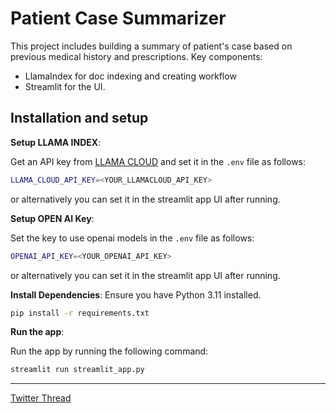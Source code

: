 # Patient Case Summarizer

This project includes building a summary of patient's case based on previous medical history and prescriptions.
Key components:
- LlamaIndex for doc indexing and creating workflow 
- Streamlit for the UI.

## Installation and setup

**Setup LLAMA INDEX**:

Get an API key from [LLAMA CLOUD](https://cloud.llamaindex.ai/login) and set it in the `.env` file as follows:

```bash
LLAMA_CLOUD_API_KEY=<YOUR_LLAMACLOUD_API_KEY> 
```

or alternatively you can set it in the streamlit app UI after running.

**Setup OPEN AI Key**:

Set the key to use openai models in the `.env` file as follows:

```bash
OPENAI_API_KEY=<YOUR_OPENAI_API_KEY> 
```

or alternatively you can set it in the streamlit app UI after running.

**Install Dependencies**:
   Ensure you have Python 3.11 installed.
   
   ```bash
   pip install -r requirements.txt
   ```

**Run the app**:

   Run the app by running the following command:

   ```bash
   streamlit run streamlit_app.py
   ```

---


[Twitter Thread](https://typefully.com/t/mlSflab)